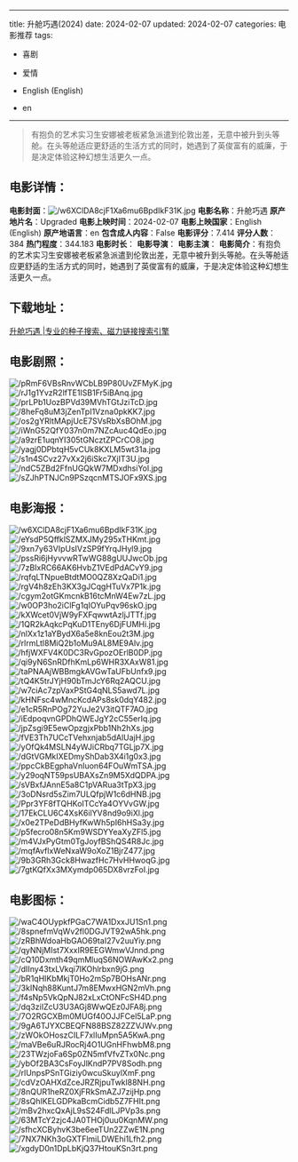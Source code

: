 
---
title: 升舱巧遇(2024)
date: 2024-02-07
updated: 2024-02-07
categories: 电影推荐
tags:
- 喜剧
- 爱情

- English (English)
- en
---


> 有抱负的艺术实习生安娜被老板紧急派遣到伦敦出差，无意中被升到头等舱。在头等舱适应更舒适的生活方式的同时，她遇到了英俊富有的威廉，于是决定体验这种幻想生活更久一点。

## **电影详情**：

**电影封面**：<img src="https://image.tmdb.org/t/p/w200/w6XClDA8cjF1Xa6mu6BpdIkF31K.jpg" alt="/w6XClDA8cjF1Xa6mu6BpdIkF31K.jpg" title="/w6XClDA8cjF1Xa6mu6BpdIkF31K.jpg">
**电影名称**：升舱巧遇
**原产地片名**：Upgraded
**电影上映时间**：2024-02-07
**电影上映国家**：English (English)
**原产地语言**：en
**包含成人内容**：False
**电影评分**：7.414
**评分人数**：384
**热门程度**：344.183
**电影时长**：
**电影导演**：
**电影主演**：
**电影简介**：有抱负的艺术实习生安娜被老板紧急派遣到伦敦出差，无意中被升到头等舱。在头等舱适应更舒适的生活方式的同时，她遇到了英俊富有的威廉，于是决定体验这种幻想生活更久一点。

## **下载地址**：
[升舱巧遇 |专业的种子搜索、磁力链接搜索引擎](https://movie.amd794.com:2083/?search=Upgraded&ordering=&mode=match_phrase&page_size=10&page=1)
 

## **电影剧照**：
<img src="https://image.tmdb.org/t/p/original/pRmF6VBsRnvWCbLB9P80UvZFMyK.jpg" alt="/pRmF6VBsRnvWCbLB9P80UvZFMyK.jpg" title="/pRmF6VBsRnvWCbLB9P80UvZFMyK.jpg"><img src="https://image.tmdb.org/t/p/original/rJ1g1YvzR2lfTE1ISB1Fr5iBAnq.jpg" alt="/rJ1g1YvzR2lfTE1ISB1Fr5iBAnq.jpg" title="/rJ1g1YvzR2lfTE1ISB1Fr5iBAnq.jpg"><img src="https://image.tmdb.org/t/p/original/prLPb1UozBPVd39MVhTGtJziTcD.jpg" alt="/prLPb1UozBPVd39MVhTGtJziTcD.jpg" title="/prLPb1UozBPVd39MVhTGtJziTcD.jpg"><img src="https://image.tmdb.org/t/p/original/8heFq8uM3jZenTpI1Vzna0pkKK7.jpg" alt="/8heFq8uM3jZenTpI1Vzna0pkKK7.jpg" title="/8heFq8uM3jZenTpI1Vzna0pkKK7.jpg"><img src="https://image.tmdb.org/t/p/original/os2gYRltMApjUcE7SVsRbXsBOhM.jpg" alt="/os2gYRltMApjUcE7SVsRbXsBOhM.jpg" title="/os2gYRltMApjUcE7SVsRbXsBOhM.jpg"><img src="https://image.tmdb.org/t/p/original/iWnG52QfY037n0m7NZcAuc4QdEo.jpg" alt="/iWnG52QfY037n0m7NZcAuc4QdEo.jpg" title="/iWnG52QfY037n0m7NZcAuc4QdEo.jpg"><img src="https://image.tmdb.org/t/p/original/a9zrE1uqnYI305tGNcztZPCrCO8.jpg" alt="/a9zrE1uqnYI305tGNcztZPCrCO8.jpg" title="/a9zrE1uqnYI305tGNcztZPCrCO8.jpg"><img src="https://image.tmdb.org/t/p/original/yagj0DPbtqH5vCUk8KXLM5wt31a.jpg" alt="/yagj0DPbtqH5vCUk8KXLM5wt31a.jpg" title="/yagj0DPbtqH5vCUk8KXLM5wt31a.jpg"><img src="https://image.tmdb.org/t/p/original/s1n4SCvz27vXx2j6iSkc7XjIT3U.jpg" alt="/s1n4SCvz27vXx2j6iSkc7XjIT3U.jpg" title="/s1n4SCvz27vXx2j6iSkc7XjIT3U.jpg"><img src="https://image.tmdb.org/t/p/original/ndC5ZBd2FfnUGQkW7MDxdhsiYol.jpg" alt="/ndC5ZBd2FfnUGQkW7MDxdhsiYol.jpg" title="/ndC5ZBd2FfnUGQkW7MDxdhsiYol.jpg"><img src="https://image.tmdb.org/t/p/original/sZJhPTNJCn9PSzqcnMTSJOFx9XS.jpg" alt="/sZJhPTNJCn9PSzqcnMTSJOFx9XS.jpg" title="/sZJhPTNJCn9PSzqcnMTSJOFx9XS.jpg">

## **电影海报**：
<img src="https://image.tmdb.org/t/p/original/w6XClDA8cjF1Xa6mu6BpdIkF31K.jpg" alt="/w6XClDA8cjF1Xa6mu6BpdIkF31K.jpg" title="/w6XClDA8cjF1Xa6mu6BpdIkF31K.jpg"><img src="https://image.tmdb.org/t/p/original/eYsdP5QffklSZMXJMy295xTHKmt.jpg" alt="/eYsdP5QffklSZMXJMy295xTHKmt.jpg" title="/eYsdP5QffklSZMXJMy295xTHKmt.jpg"><img src="https://image.tmdb.org/t/p/original/9xn7y63VIpUsIVzSP9fYrqJHyl9.jpg" alt="/9xn7y63VIpUsIVzSP9fYrqJHyl9.jpg" title="/9xn7y63VIpUsIVzSP9fYrqJHyl9.jpg"><img src="https://image.tmdb.org/t/p/original/pssRi6jHyvvwRTwWG88gUUJwcOb.jpg" alt="/pssRi6jHyvvwRTwWG88gUUJwcOb.jpg" title="/pssRi6jHyvvwRTwWG88gUUJwcOb.jpg"><img src="https://image.tmdb.org/t/p/original/7zBIxRC66AK6HvbZ1VEdPdACvY9.jpg" alt="/7zBIxRC66AK6HvbZ1VEdPdACvY9.jpg" title="/7zBIxRC66AK6HvbZ1VEdPdACvY9.jpg"><img src="https://image.tmdb.org/t/p/original/rqfqLTNpueBtdtMO0QZ8XzQaDi1.jpg" alt="/rqfqLTNpueBtdtMO0QZ8XzQaDi1.jpg" title="/rqfqLTNpueBtdtMO0QZ8XzQaDi1.jpg"><img src="https://image.tmdb.org/t/p/original/rgV4h8zEh3KX3gJCqgHTuVx7P1k.jpg" alt="/rgV4h8zEh3KX3gJCqgHTuVx7P1k.jpg" title="/rgV4h8zEh3KX3gJCqgHTuVx7P1k.jpg"><img src="https://image.tmdb.org/t/p/original/cgym2otGKmcnkB16tcMnW4Ew7zL.jpg" alt="/cgym2otGKmcnkB16tcMnW4Ew7zL.jpg" title="/cgym2otGKmcnkB16tcMnW4Ew7zL.jpg"><img src="https://image.tmdb.org/t/p/original/w0OP3ho2iClFg1qIOYuPqv96skO.jpg" alt="/w0OP3ho2iClFg1qIOYuPqv96skO.jpg" title="/w0OP3ho2iClFg1qIOYuPqv96skO.jpg"><img src="https://image.tmdb.org/t/p/original/kXWcet0VjW9yFXFqwwtAzljJTTf.jpg" alt="/kXWcet0VjW9yFXFqwwtAzljJTTf.jpg" title="/kXWcet0VjW9yFXFqwwtAzljJTTf.jpg"><img src="https://image.tmdb.org/t/p/original/1QR2kAqkcPqKuD1TEny6DjFUMHi.jpg" alt="/1QR2kAqkcPqKuD1TEny6DjFUMHi.jpg" title="/1QR2kAqkcPqKuD1TEny6DjFUMHi.jpg"><img src="https://image.tmdb.org/t/p/original/nlXx1z1aYBydX6a5e8knEou2t3M.jpg" alt="/nlXx1z1aYBydX6a5e8knEou2t3M.jpg" title="/nlXx1z1aYBydX6a5e8knEou2t3M.jpg"><img src="https://image.tmdb.org/t/p/original/rlrmLtl8MiQ2b1oMu9AL8ME9Alv.jpg" alt="/rlrmLtl8MiQ2b1oMu9AL8ME9Alv.jpg" title="/rlrmLtl8MiQ2b1oMu9AL8ME9Alv.jpg"><img src="https://image.tmdb.org/t/p/original/hfjWXFV4K0DC3RvGpozOErlB0DP.jpg" alt="/hfjWXFV4K0DC3RvGpozOErlB0DP.jpg" title="/hfjWXFV4K0DC3RvGpozOErlB0DP.jpg"><img src="https://image.tmdb.org/t/p/original/qi9yN6SnRDfhKmLp6WHR3XAxW81.jpg" alt="/qi9yN6SnRDfhKmLp6WHR3XAxW81.jpg" title="/qi9yN6SnRDfhKmLp6WHR3XAxW81.jpg"><img src="https://image.tmdb.org/t/p/original/taPNAAjWBBmgkAVGwTaUFbUnfx9.jpg" alt="/taPNAAjWBBmgkAVGwTaUFbUnfx9.jpg" title="/taPNAAjWBBmgkAVGwTaUFbUnfx9.jpg"><img src="https://image.tmdb.org/t/p/original/tQ4K5trJYjH90bTmJcY6Rq2AQCU.jpg" alt="/tQ4K5trJYjH90bTmJcY6Rq2AQCU.jpg" title="/tQ4K5trJYjH90bTmJcY6Rq2AQCU.jpg"><img src="https://image.tmdb.org/t/p/original/w7ciAc7zpVaxPStG4qNLS5awd7L.jpg" alt="/w7ciAc7zpVaxPStG4qNLS5awd7L.jpg" title="/w7ciAc7zpVaxPStG4qNLS5awd7L.jpg"><img src="https://image.tmdb.org/t/p/original/kHNFsc4wMncKcdAPs8sk0dqY482.jpg" alt="/kHNFsc4wMncKcdAPs8sk0dqY482.jpg" title="/kHNFsc4wMncKcdAPs8sk0dqY482.jpg"><img src="https://image.tmdb.org/t/p/original/e1cR5RnPOg72YuJe2V3itQTF7AO.jpg" alt="/e1cR5RnPOg72YuJe2V3itQTF7AO.jpg" title="/e1cR5RnPOg72YuJe2V3itQTF7AO.jpg"><img src="https://image.tmdb.org/t/p/original/iEdpoqvnGPDhQWEJgY2cC55erIq.jpg" alt="/iEdpoqvnGPDhQWEJgY2cC55erIq.jpg" title="/iEdpoqvnGPDhQWEJgY2cC55erIq.jpg"><img src="https://image.tmdb.org/t/p/original/jpZsgi9E5ewOpzgjxPbb1Nh2hXs.jpg" alt="/jpZsgi9E5ewOpzgjxPbb1Nh2hXs.jpg" title="/jpZsgi9E5ewOpzgjxPbb1Nh2hXs.jpg"><img src="https://image.tmdb.org/t/p/original/fVE3Th7UCcTVehxnjab5dAlUajH.jpg" alt="/fVE3Th7UCcTVehxnjab5dAlUajH.jpg" title="/fVE3Th7UCcTVehxnjab5dAlUajH.jpg"><img src="https://image.tmdb.org/t/p/original/yOfQk4MSLN4yWJiCRbq7TGLjp7X.jpg" alt="/yOfQk4MSLN4yWJiCRbq7TGLjp7X.jpg" title="/yOfQk4MSLN4yWJiCRbq7TGLjp7X.jpg"><img src="https://image.tmdb.org/t/p/original/dGtVGMkIXEDmyShDab3X4i1g0x3.jpg" alt="/dGtVGMkIXEDmyShDab3X4i1g0x3.jpg" title="/dGtVGMkIXEDmyShDab3X4i1g0x3.jpg"><img src="https://image.tmdb.org/t/p/original/ppcCkBEgphaVnIuon64FOuWmTSA.jpg" alt="/ppcCkBEgphaVnIuon64FOuWmTSA.jpg" title="/ppcCkBEgphaVnIuon64FOuWmTSA.jpg"><img src="https://image.tmdb.org/t/p/original/y29oqNT59psUBAXsZn9M5XdQDPA.jpg" alt="/y29oqNT59psUBAXsZn9M5XdQDPA.jpg" title="/y29oqNT59psUBAXsZn9M5XdQDPA.jpg"><img src="https://image.tmdb.org/t/p/original/sVBxfJAnnE5a8C1pVARua3tTpX3.jpg" alt="/sVBxfJAnnE5a8C1pVARua3tTpX3.jpg" title="/sVBxfJAnnE5a8C1pVARua3tTpX3.jpg"><img src="https://image.tmdb.org/t/p/original/3oDNsrd5sZim7ULQfpjW1c6dHNB.jpg" alt="/3oDNsrd5sZim7ULQfpjW1c6dHNB.jpg" title="/3oDNsrd5sZim7ULQfpjW1c6dHNB.jpg"><img src="https://image.tmdb.org/t/p/original/Ppr3YF8fTQHKoITCcYa4OYVvGW.jpg" alt="/Ppr3YF8fTQHKoITCcYa4OYVvGW.jpg" title="/Ppr3YF8fTQHKoITCcYa4OYVvGW.jpg"><img src="https://image.tmdb.org/t/p/original/17EkCLU6C4XsK6ilYV8nd9o9iXl.jpg" alt="/17EkCLU6C4XsK6ilYV8nd9o9iXl.jpg" title="/17EkCLU6C4XsK6ilYV8nd9o9iXl.jpg"><img src="https://image.tmdb.org/t/p/original/x0e2TPeDdBHyfKwWh5pI6hHSa3y.jpg" alt="/x0e2TPeDdBHyfKwWh5pI6hHSa3y.jpg" title="/x0e2TPeDdBHyfKwWh5pI6hHSa3y.jpg"><img src="https://image.tmdb.org/t/p/original/p5fecro08n5Km9WSDYYeaXyZFl5.jpg" alt="/p5fecro08n5Km9WSDYYeaXyZFl5.jpg" title="/p5fecro08n5Km9WSDYYeaXyZFl5.jpg"><img src="https://image.tmdb.org/t/p/original/m4VJxPyGtm0TgJoyfBShQS4R8Jc.jpg" alt="/m4VJxPyGtm0TgJoyfBShQS4R8Jc.jpg" title="/m4VJxPyGtm0TgJoyfBShQS4R8Jc.jpg"><img src="https://image.tmdb.org/t/p/original/mqfAvflxWeNxaW9oXoZ1BjrZ477.jpg" alt="/mqfAvflxWeNxaW9oXoZ1BjrZ477.jpg" title="/mqfAvflxWeNxaW9oXoZ1BjrZ477.jpg"><img src="https://image.tmdb.org/t/p/original/9b3GRh3Gck8HwazfHc7HvHHwoqG.jpg" alt="/9b3GRh3Gck8HwazfHc7HvHHwoqG.jpg" title="/9b3GRh3Gck8HwazfHc7HvHHwoqG.jpg"><img src="https://image.tmdb.org/t/p/original/7gtKQfXx3MXymdp065DX8vrzFoI.jpg" alt="/7gtKQfXx3MXymdp065DX8vrzFoI.jpg" title="/7gtKQfXx3MXymdp065DX8vrzFoI.jpg">

## **电影图标**：
<img src="https://image.tmdb.org/t/p/original/waC4OUypkfPGaC7WA1DxxJU1Sn1.png" alt="/waC4OUypkfPGaC7WA1DxxJU1Sn1.png" title="/waC4OUypkfPGaC7WA1DxxJU1Sn1.png"><img src="https://image.tmdb.org/t/p/original/8spnefmVqWv2fl0DGJVT92wA5hk.png" alt="/8spnefmVqWv2fl0DGJVT92wA5hk.png" title="/8spnefmVqWv2fl0DGJVT92wA5hk.png"><img src="https://image.tmdb.org/t/p/original/zRBhWdoaHbGAO69taI27v2uuYiy.png" alt="/zRBhWdoaHbGAO69taI27v2uuYiy.png" title="/zRBhWdoaHbGAO69taI27v2uuYiy.png"><img src="https://image.tmdb.org/t/p/original/qyNNjMIst7XxxIR9EEGWmwVJnnd.png" alt="/qyNNjMIst7XxxIR9EEGWmwVJnnd.png" title="/qyNNjMIst7XxxIR9EEGWmwVJnnd.png"><img src="https://image.tmdb.org/t/p/original/cQ10Dxmth49qmMluqS6NOWAwKx2.png" alt="/cQ10Dxmth49qmMluqS6NOWAwKx2.png" title="/cQ10Dxmth49qmMluqS6NOWAwKx2.png"><img src="https://image.tmdb.org/t/p/original/dIIny43txLVkqi7lKOhlrbxn9jG.png" alt="/dIIny43txLVkqi7lKOhlrbxn9jG.png" title="/dIIny43txLVkqi7lKOhlrbxn9jG.png"><img src="https://image.tmdb.org/t/p/original/bR1qHIKbMkjT0Ho2mSp7BOHsANr.png" alt="/bR1qHIKbMkjT0Ho2mSp7BOHsANr.png" title="/bR1qHIKbMkjT0Ho2mSp7BOHsANr.png"><img src="https://image.tmdb.org/t/p/original/3kINqh88KuntJ7m8EMwxHGN2mVh.png" alt="/3kINqh88KuntJ7m8EMwxHGN2mVh.png" title="/3kINqh88KuntJ7m8EMwxHGN2mVh.png"><img src="https://image.tmdb.org/t/p/original/f4sNp5VkQpNJ82xLxCtONFcSH4D.png" alt="/f4sNp5VkQpNJ82xLxCtONFcSH4D.png" title="/f4sNp5VkQpNJ82xLxCtONFcSH4D.png"><img src="https://image.tmdb.org/t/p/original/dq3ziIZcU3U3AGj8WwQEz0JFA8j.png" alt="/dq3ziIZcU3U3AGj8WwQEz0JFA8j.png" title="/dq3ziIZcU3U3AGj8WwQEz0JFA8j.png"><img src="https://image.tmdb.org/t/p/original/7O2RGCXBm0MUGf40OJJFCel5LaP.png" alt="/7O2RGCXBm0MUGf40OJJFCel5LaP.png" title="/7O2RGCXBm0MUGf40OJJFCel5LaP.png"><img src="https://image.tmdb.org/t/p/original/9gA6TJYXCBEQFN88BSZ82ZZVJWv.png" alt="/9gA6TJYXCBEQFN88BSZ82ZZVJWv.png" title="/9gA6TJYXCBEQFN88BSZ82ZZVJWv.png"><img src="https://image.tmdb.org/t/p/original/zWOkOHoszCILF7xlIuMpn5A5KwA.png" alt="/zWOkOHoszCILF7xlIuMpn5A5KwA.png" title="/zWOkOHoszCILF7xlIuMpn5A5KwA.png"><img src="https://image.tmdb.org/t/p/original/maVBe6uRJRocRj4O1UGnHFhwbM8.png" alt="/maVBe6uRJRocRj4O1UGnHFhwbM8.png" title="/maVBe6uRJRocRj4O1UGnHFhwbM8.png"><img src="https://image.tmdb.org/t/p/original/23TWzjoFa6Sp0ZN5mfVfvZTx0Nc.png" alt="/23TWzjoFa6Sp0ZN5mfVfvZTx0Nc.png" title="/23TWzjoFa6Sp0ZN5mfVfvZTx0Nc.png"><img src="https://image.tmdb.org/t/p/original/ybOf2BA3CsFoyJlKndP7PV8Sodh.png" alt="/ybOf2BA3CsFoyJlKndP7PV8Sodh.png" title="/ybOf2BA3CsFoyJlKndP7PV8Sodh.png"><img src="https://image.tmdb.org/t/p/original/rlUnpsPSnTGiziy0wcuSkuylXmF.png" alt="/rlUnpsPSnTGiziy0wcuSkuylXmF.png" title="/rlUnpsPSnTGiziy0wcuSkuylXmF.png"><img src="https://image.tmdb.org/t/p/original/cdVzOAHXdZceJRZRjpuTwkl88NH.png" alt="/cdVzOAHXdZceJRZRjpuTwkl88NH.png" title="/cdVzOAHXdZceJRZRjpuTwkl88NH.png"><img src="https://image.tmdb.org/t/p/original/8nQUR1heRZ0XjFRkSmAZJ7zijHp.png" alt="/8nQUR1heRZ0XjFRkSmAZJ7zijHp.png" title="/8nQUR1heRZ0XjFRkSmAZJ7zijHp.png"><img src="https://image.tmdb.org/t/p/original/8sQhlKELGDPkaBcmCidb5Z7FHIt.png" alt="/8sQhlKELGDPkaBcmCidb5Z7FHIt.png" title="/8sQhlKELGDPkaBcmCidb5Z7FHIt.png"><img src="https://image.tmdb.org/t/p/original/mBv2hxcQxAjL9sS24FdlLJPVp3s.png" alt="/mBv2hxcQxAjL9sS24FdlLJPVp3s.png" title="/mBv2hxcQxAjL9sS24FdlLJPVp3s.png"><img src="https://image.tmdb.org/t/p/original/63MTcY2zjc4JA0THOj0uu0KqnMW.png" alt="/63MTcY2zjc4JA0THOj0uu0KqnMW.png" title="/63MTcY2zjc4JA0THOj0uu0KqnMW.png"><img src="https://image.tmdb.org/t/p/original/sfhcXCByhvK3be6eeTUn2ZZwE1N.png" alt="/sfhcXCByhvK3be6eeTUn2ZZwE1N.png" title="/sfhcXCByhvK3be6eeTUn2ZZwE1N.png"><img src="https://image.tmdb.org/t/p/original/7NX7NKh3oGXTFlmiLDWEhi1Lfh2.png" alt="/7NX7NKh3oGXTFlmiLDWEhi1Lfh2.png" title="/7NX7NKh3oGXTFlmiLDWEhi1Lfh2.png"><img src="https://image.tmdb.org/t/p/original/xgdyD0n1DpLbKjQ37HtouKSn3rt.png" alt="/xgdyD0n1DpLbKjQ37HtouKSn3rt.png" title="/xgdyD0n1DpLbKjQ37HtouKSn3rt.png">
